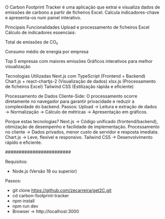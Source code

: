 O Carbon Footprint Tracker é uma aplicação que extrai e visualiza dados de emissões de carbono a partir de ficheiros Excel.
Calcula indicadores-chave e apresenta-os num painel interativo.

Principais Funcionalidades
Upload e processamento de ficheiros Excel
Cálculo de indicadores essenciais:

Total de emissões de CO₂

Consumo médio de energia por empresa

Top 5 empresas com maiores emissões
Gráficos interativos para melhor visualização

Tecnologias Utilizadas
Next.js com TypeScript (Frontend + Backend)
Chart.js + react-chartjs-2 (Visualização de dados)
xlsx.js (Processamento de ficheiros Excel)
Tailwind CSS (Estilização rápida e eficiente)

Processamento de Dados
Cliente-Side: O processamento ocorre diretamente no navegador para garantir privacidade e reduzir a complexidade do backend.
Passos: Upload → Leitura e extração de dados → Normalização → Cálculo de métricas → Apresentação em gráficos.

Porque estas tecnologias?
Next.js → Código unificado (frontend/backend), otimização de desempenho e facilidade de implementação.
Processamento no cliente → Dados privados, menor custo de servidor e resposta imediata.
Chart.js → Leve, flexível e responsivo.
Tailwind CSS → Desenvolvimento rápido e eficiente.

########################

Requisitos:

- Node.js (Versão 18 ou superior)

Passos:

- git clone https://github.com/zecarreira/get2C.git
- cd carbon-footprint-tracker
- npm install
- npm run dev
- Browser -> http://localhost:3000
